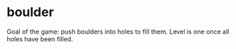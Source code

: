 # boulder
Goal of the game: push boulders into holes to fill them.
Level is one once all holes have been filled.

